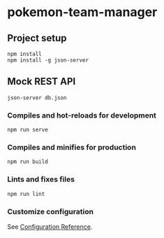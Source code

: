 # pokemon-team-manager

## Project setup

```
npm install
npm install -g json-server
```

## Mock REST API

```
json-server db.json
```

### Compiles and hot-reloads for development

```
npm run serve
```

### Compiles and minifies for production

```
npm run build
```

### Lints and fixes files

```
npm run lint
```

### Customize configuration

See [Configuration Reference](https://cli.vuejs.org/config/).
